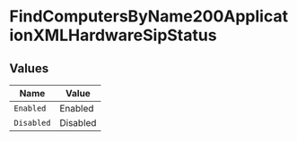 # FindComputersByName200ApplicationXMLHardwareSipStatus


## Values

| Name       | Value      |
| ---------- | ---------- |
| `Enabled`  | Enabled    |
| `Disabled` | Disabled   |